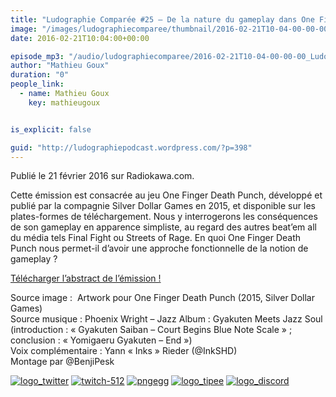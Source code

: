 ```yaml
---
title: "Ludographie Comparée #25 – De la nature du gameplay dans One Finger Death Punch"
image: "/images/ludographiecomparee/thumbnail/2016-02-21T10-04-00-00-00_LudographieCompare25DelanaturedugameplaydansOneFingerDeathPunch.jpg"
date: 2016-02-21T10:04:00+00:00

episode_mp3: "/audio/ludographiecomparee/2016-02-21T10-04-00-00-00_LudographieCompare25DelanaturedugameplaydansOneFingerDeathPunch.mp3"
author: "Mathieu Goux"
duration: "0"
people_link: 
  - name: Mathieu Goux
    key: mathieugoux


is_explicit: false

guid: "http://ludographiepodcast.wordpress.com/?p=398"
---
```


<PodcastHeader/>

<!-- ECRIRE LA DESCRIPTION DE L'EPISODE SOUS CETTE LIGNE -->
<p>Publié le 21 février 2016 sur Radiokawa.com.</p>
<p>Cette émission est consacrée au jeu One Finger Death Punch, développé et publié par la compagnie Silver Dollar Games en 2015, et disponible sur les plates-formes de téléchargement. Nous y interrogerons les conséquences de son gameplay en apparence simpliste, au regard des autres beat’em all du média tels Final Fight ou Streets of Rage. En quoi One Finger Death Punch nous permet-il d’avoir une approche fonctionnelle de la notion de gameplay ?</p>
<p><a href="/resources/ludographiecomparee/2016-02-21T10-04-00-00-00_LudographieCompare25DelanaturedugameplaydansOneFingerDeathPunch/lc25-abstract.pdf" rel="nofollow">Télécharger l’abstract de l’émission !</a></p>
<p></p>
<a href="" rel="nofollow"></a>
 
<p>Source image :&nbsp; Artwork pour One Finger Death Punch (2015, Silver Dollar Games)<br>
Source musique : Phoenix Wright – Jazz Album : Gyakuten Meets Jazz Soul (introduction : «&nbsp;Gyakuten Saiban – Court Begins Blue Note Scale&nbsp;» ; conclusion : «&nbsp;Yomigaeru Gyakuten – End&nbsp;»)<br>
Voix complémentaire : Yann «&nbsp;Inks&nbsp;» Rieder (@InkSHD)<br>
Montage par @BenjiPesk</p>


<tr>
<td><a href="https://twitter.com/Gouximan" rel="nofollow"><img src="/resources/ludographiecomparee/2016-02-21T10-04-00-00-00_LudographieCompare25DelanaturedugameplaydansOneFingerDeathPunch/logo_twitter-1.png" alt="logo_twitter"></a></td>
<td><a href="https://www.twitch.tv/mathieugoux" rel="nofollow"><img src="/resources/ludographiecomparee/2016-02-21T10-04-00-00-00_LudographieCompare25DelanaturedugameplaydansOneFingerDeathPunch/twitch-512-1.png" alt="twitch-512"></a></td>
<td><a href="https://www.youtube.com/user/MattTheFatalifieur/videos" rel="nofollow"><img src="/resources/ludographiecomparee/2016-02-21T10-04-00-00-00_LudographieCompare25DelanaturedugameplaydansOneFingerDeathPunch/pngegg.png" alt="pngegg"></a></td>
<td><a href="http://fr.tipeee.com/calvinball" rel="nofollow"><img src="/resources/ludographiecomparee/2016-02-21T10-04-00-00-00_LudographieCompare25DelanaturedugameplaydansOneFingerDeathPunch/logo_tipee-1.png" alt="logo_tipee"></a></td>
<td><a href="https://discord.com/invite/4RnA9v7" rel="nofollow"><img src="/resources/ludographiecomparee/2016-02-21T10-04-00-00-00_LudographieCompare25DelanaturedugameplaydansOneFingerDeathPunch/logo_discord-1.png" alt="logo_discord"></a></td>
</tr>




